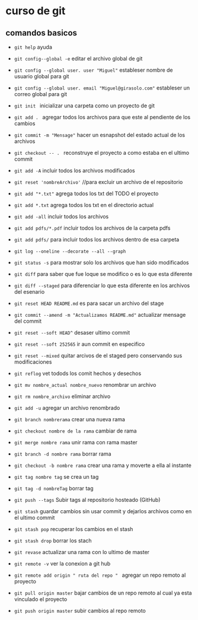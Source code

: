 # curso de git

## comandos basicos

* `git help`  ayuda

* `git config--global -e`  editar el archivo global de git

* `git config --global user. user "Miguel"`  estableser nombre de usuario global para git

* `git config --global user. email "Miguel@girasolo.com"` estableser un correo global para git

* `git init ` inicializar una carpeta como un proyecto de git

* `git add . ` agregar todos los archivos para que este al pendiente de los cambios

* `git commit -m "Mensage"`  hacer un esnapshot del estado actual de los archivos

* `git checkout -- . ` reconstruye el proyecto a como estaba en el ultimo commit

* `git add -A` incluir todos los archivos modificados

* `git reset 'nombreArchivo'` //para excluir un archivo de el repositorio

* `git add "*.txt"` agrega todos los txt del TODO el proyecto

* `git add *.txt` agrega todos los txt en el directorio actual

* `git add -all` incluir todos los archivos

* `git add pdfs/*.pdf`  incluir todos los archivos de la carpeta pdfs

* `git add pdfs/`  para incluir todos los archivos dentro de esa carpeta

* `git log --oneline --decorate --all --graph`

* `git status -s` para mostrar solo los archivos que han sido modificados

* `git diff` para saber que fue loque se modifico o es lo que esta diferente

* `git diff --staged` para diferenciar lo que esta diferente en los archivos del esenario

* `git reset HEAD README.md` es para sacar un archivo del stage

* `git commit --amend -m "Actualizamos README.md"` actualizar mensage del commit

* `git reset --soft HEAD^` desaser ultimo commit

* `git reset --soft 252565` ir aun commit en especifico

* `git reset --mixed` quitar arcivos de el staged pero conservando sus modificaciones

* `git reflog` vet todods los comit hechos y desechos

* `git mv nombre_actual nombre_nuevo` renombrar un archivo

* `git rm nombre_archivo` eliminar archivo

* `git add -u` agregar un archivo renombrado

* `git branch nombrerama` crear una nueva rama

* `git checkout nombre de la rama` cambiar de rama

* `git merge nombre rama` unir rama con rama master

* `git branch -d nombre rama` borrar rama

* `git checkout -b nombre rama` crear una rama y moverte a ella al instante

* `git tag nombre tag` se crea un tag

* `git tag -d nombreTag` borrar tag

* `git push --tags` Subir tags al repositorio hosteado (GitHub)

* `git stash` guardar cambios sin usar commit y dejarlos archivos como en el ultimo commit

* `git stash pop` recuperar los cambios en el stash

* `git stash drop` borrar los stach

* `git revase` actualizar una rama con lo ultimo de master

* `git remote -v` ver la conexion a git hub

* `git remote add origin " ruta del repo " ` agregar un repo remoto al proyecto

* `git pull origin master` bajar cambios de un repo remoto al cual ya esta vinculado el proyecto

* `git push origin master` subir cambios al repo remoto

